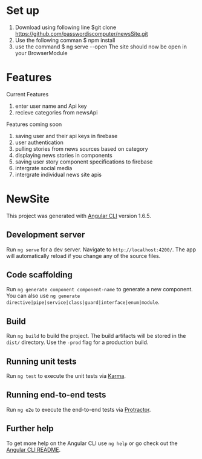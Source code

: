 # Set up
1. Download using following line $git clone https://github.com/passwordiscomputer/newsSite.git
2. Use the following comman $ npm install
3. use the command $ ng serve --open
The site should now be open in your BrowserModule

# Features
Current Features
1. enter user name and Api key
2. recieve categories from newsApi

Features coming soon
1. saving user and their api keys in firebase
2. user authentication
3. pulling stories from news sources based on category
4. displaying news stories in components
5. saving user story component specifications to firebase
6. intergrate social media
7. intergrate individual news site apis


# NewSite

This project was generated with [Angular CLI](https://github.com/angular/angular-cli) version 1.6.5.

## Development server

Run `ng serve` for a dev server. Navigate to `http://localhost:4200/`. The app will automatically reload if you change any of the source files.

## Code scaffolding

Run `ng generate component component-name` to generate a new component. You can also use `ng generate directive|pipe|service|class|guard|interface|enum|module`.

## Build

Run `ng build` to build the project. The build artifacts will be stored in the `dist/` directory. Use the `-prod` flag for a production build.

## Running unit tests

Run `ng test` to execute the unit tests via [Karma](https://karma-runner.github.io).

## Running end-to-end tests

Run `ng e2e` to execute the end-to-end tests via [Protractor](http://www.protractortest.org/).

## Further help

To get more help on the Angular CLI use `ng help` or go check out the [Angular CLI README](https://github.com/angular/angular-cli/blob/master/README.md).
